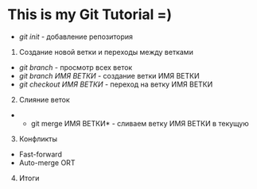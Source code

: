 # This is my Git Tutorial =)

* *git init* - добавление репозитория

1. Создание новой ветки и переходы между ветками
* *git branch* - просмотр всех веток
* *git branch ИМЯ ВЕТКИ* - создание ветки ИМЯ ВЕТКИ
* *git checkout ИМЯ ВЕТКИ* - переход на ветку ИМЯ ВЕТКИ

2. Слияние веток
* * git merge ИМЯ ВЕТКИ* - сливаем ветку ИМЯ ВЕТКИ в текущую

3. Конфликты
* Fast-forward
* Auto-merge ORT

4. Итоги